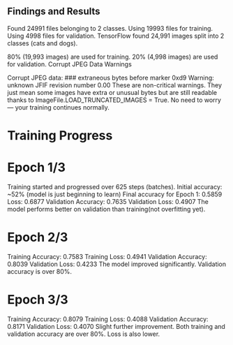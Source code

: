
## Findings and Results

Found 24991 files belonging to 2 classes.
Using 19993 files for training.
Using 4998 files for validation.
TensorFlow found 24,991 images split into 2 classes (cats and dogs).

80% (19,993 images) are used for training.
20% (4,998 images) are used for validation.
Corrupt JPEG Data Warnings

Corrupt JPEG data: ### extraneous bytes before marker 0xd9
Warning: unknown JFIF revision number 0.00
These are non-critical warnings.
They just mean some images have extra or unusual bytes but are still readable thanks to ImageFile.LOAD_TRUNCATED_IMAGES = True.
No need to worry — your training continues normally.

# Training Progress

# Epoch 1/3
Training started and progressed over 625 steps (batches).
Initial accuracy: ~52% (model is just beginning to learn)
Final accuracy for Epoch 1: 0.5859
Loss: 0.6877
Validation Accuracy: 0.7635
Validation Loss: 0.4907
The model performs better on validation than training(not overfitting yet).

# Epoch 2/3
Training Accuracy: 0.7583
Training Loss: 0.4941
Validation Accuracy: 0.8039
Validation Loss: 0.4233
The model improved significantly. Validation accuracy is over 80%.

# Epoch 3/3
Training Accuracy: 0.8079
Training Loss: 0.4088
Validation Accuracy: 0.8171
Validation Loss: 0.4070
Slight further improvement. Both training and validation accuracy are over 80%. Loss is also lower.

